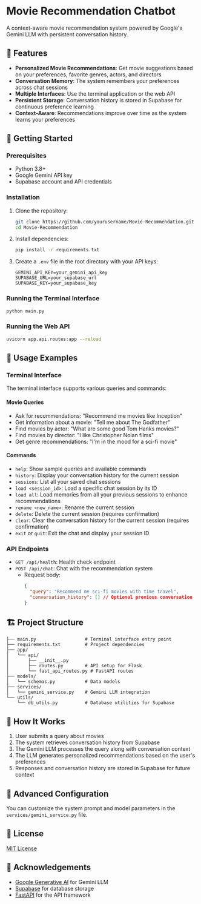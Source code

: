 # Movie Recommendation Chatbot

A context-aware movie recommendation system powered by Google's Gemini LLM with persistent conversation history.

## 🍿 Features

- **Personalized Movie Recommendations**: Get movie suggestions based on your preferences, favorite genres, actors, and directors
- **Conversation Memory**: The system remembers your preferences across chat sessions
- **Multiple Interfaces**: Use the terminal application or the web API
- **Persistent Storage**: Conversation history is stored in Supabase for continuous preference learning
- **Context-Aware**: Recommendations improve over time as the system learns your preferences

## 🚀 Getting Started

### Prerequisites

- Python 3.8+
- Google Gemini API key
- Supabase account and API credentials

### Installation

1. Clone the repository:
   ```bash
   git clone https://github.com/yourusername/Movie-Recommendation.git
   cd Movie-Recommendation
   ```

2. Install dependencies:
   ```bash
   pip install -r requirements.txt
   ```

3. Create a `.env` file in the root directory with your API keys:
   ```
   GEMINI_API_KEY=your_gemini_api_key
   SUPABASE_URL=your_supabase_url
   SUPABASE_KEY=your_supabase_key
   ```

### Running the Terminal Interface

```bash
python main.py
```

### Running the Web API

```bash
uvicorn app.api.routes:app --reload
```

## 💬 Usage Examples

### Terminal Interface

The terminal interface supports various queries and commands:

#### Movie Queries

- Ask for recommendations: "Recommend me movies like Inception"
- Get information about a movie: "Tell me about The Godfather"
- Find movies by actor: "What are some good Tom Hanks movies?"
- Find movies by director: "I like Christopher Nolan films"
- Get genre recommendations: "I'm in the mood for a sci-fi movie"

#### Commands

- `help`: Show sample queries and available commands
- `history`: Display your conversation history for the current session
- `sessions`: List all your saved chat sessions
- `load <session_id>`: Load a specific chat session by its ID
- `load all`: Load memories from all your previous sessions to enhance recommendations
- `rename <new_name>`: Rename the current session
- `delete`: Delete the current session (requires confirmation)
- `clear`: Clear the conversation history for the current session (requires confirmation)
- `exit` or `quit`: Exit the chat and display your session ID

### API Endpoints

- `GET /api/health`: Health check endpoint
- `POST /api/chat`: Chat with the recommendation system
  - Request body:
    ```json
    {
      "query": "Recommend me sci-fi movies with time travel",
      "conversation_history": [] // Optional previous conversation
    }
    ```

## 🏗️ Project Structure

```
├── main.py                  # Terminal interface entry point
├── requirements.txt         # Project dependencies
├── app/                    
│   └── api/                
│       ├── __init__.py      
│       ├── routes.py        # API setup for Flask
│       └── fast_api_routes.py # FastAPI routes
├── models/               
│   └── schemas.py           # Data models
├── services/            
│   └── gemini_service.py    # Gemini LLM integration
└── utils/               
    └── db_utils.py          # Database utilities for Supabase
```

## 🧠 How It Works

1. User submits a query about movies
2. The system retrieves conversation history from Supabase
3. The Gemini LLM processes the query along with conversation context
4. The LLM generates personalized recommendations based on the user's preferences
5. Responses and conversation history are stored in Supabase for future context

## 🔧 Advanced Configuration

You can customize the system prompt and model parameters in the `services/gemini_service.py` file.

## 📄 License

[MIT License](LICENSE)

## 🙏 Acknowledgements

- [Google Generative AI](https://ai.google/discover/generative-ai/) for Gemini LLM
- [Supabase](https://supabase.com/) for database storage
- [FastAPI](https://fastapi.tiangolo.com/) for the API framework